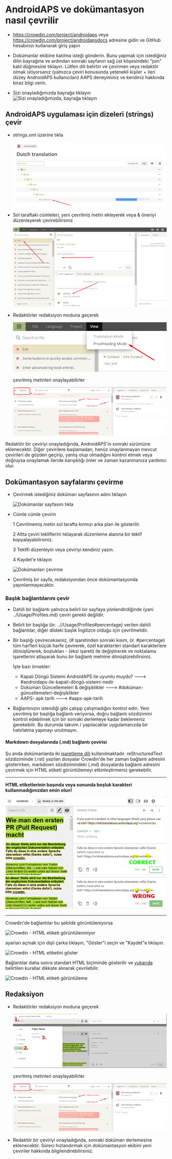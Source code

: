# AndroidAPS ve dokümantasyon nasıl çevrilir

* <https://crowdin.com/project/androidaps> veya <https://crowdin.com/project/androidapsdocs> adresine gidin ve GitHub hesabınızı kullanarak giriş yapın

* Dokümanlar ekibine katılma isteği gönderin. Bunu yapmak için istediğiniz dilin bayrağına ve ardından sonraki sayfanın sağ üst köşesindeki "join" katıl düğmesine tıklayın. Lütfen dili belirtin ve çevirmen veya redaktör olmak istiyorsanız (yalnızca çeviri konusunda yetenekli kişiler + ileri düzey AndroidAPS kullanıcıları) AAPS deneyiminiz ve kendiniz hakkında biraz bilgi verin.

* Sizi onayladığımızda bayrağa tıklayın ![Sizi onayladığımızda, bayrağa tıklayın](./images/translation_flags2019.png)

## AndroidAPS uygulaması için dizeleri (strings) çevir

* strings.xml üzerine tıkla
    
    ![strings.xml üzerine tıkla](./images/translations-click-strings.png)

* Sol taraftaki cümleleri, yeni çevrilmiş metin ekleyerek veya & öneriyi düzenleyerek çevirebilirsiniz
    
    ![Uygulamayı çevirme](./images/translations-translate.png)

* Redaktörler redaksiyon moduna geçerek
    
    ![Uygulama redaksiyon modu](./images/translations-proofreading-mode.png)
    
    çevrilmiş metinleri onaylayabilirler
    
    ![metni onayla](./images/translations-proofreading.png)

Redaktör bir çeviriyi onayladığında, AndroidAPS'in sonraki sürümüne eklenecektir. Diğer çevirilere başlamadan, henüz onaylanmayan mevcut çevirileri de gözden geçirip, yanlış olup olmadığını kontrol etmek veya doğruysa onaylamak ileride karışıklığı önler ve zaman kazanmanıza yardımcı olur.

## Dokümantasyon sayfalarını çevirme

* Çevirmek istediğiniz doküman sayfasının adını tıklayın
    
    ![Dokümanlar sayfasını tıkla](./images/translation_WikiPage.png)

* Cümle cümle çevirin
    
    1 Çevrilmemiş metin sol tarafta kırmızı arka plan ile gösterilir.
    
    2 Altta çeviri tekliflerini tıklayarak düzenleme alanına bir teklif kopyalayabilirsiniz.
    
    3 Teklifi düzenleyin veya çeviriyi kendiniz yazın.
    
    4 Kaydet'e tıklayın
    
    ![Dokümanları çevirme](./images/translation_WikiTranslate.png)

* Çevrilmiş bir sayfa, redaksiyondan önce dokümantasyonda yayınlanmayacaktır.

### Başlık bağlantılarını çevir

* Dahili bir bağlantı yalnızca belirli bir sayfaya yönlendirdiğinde (yani ../Usage/Profiles.md) çeviri gerekli değildir.
* Belirli bir başlığa (ör. ..//Usage/Profiles#percentage) verilen dahili bağlantılar, diğer dildeki başlık İngilizce olduğu için çevrilmelidir.
* Bir başlığı çevirecekseniz, (# işaretinden sonraki kısım, ör. #percentage) tüm harfleri küçük harfe çevirerek, özel karakterleri standart karakterlere dönüştürerek, boşlukları - (eksi işareti) ile değiştirerek ve noktalama işaretlerini atlayarak bunu bir bağlantı metnine dönüştürebilirsiniz.
    
    İşte bazı örnekler:
    
    * Kapalı Döngü Sistemi AndroidAPS ile uyumlu muydu? \---> #androidaps-ile-kapali-döngü-sistemi-nedir
    * Doküman Güncellemeleri & değişiklikler \---> #doküman-güncellemeleri-değişiklikler
    * AAPS-.apk tarih \---> #aaps-apk-tarih

* Bağlantınızın istendiği gibi çalışıp çalışmadığını kontrol edin. Yeni çevrilmiş bir başlığa bağlantı veriyorsa, doğru bağlantı sözdizimini kontrol edebilmek için bir sonraki derlemeye kadar beklemeniz gerekebilir. Bu durumda takvim / yapılacaklar uygulamanızda bir hatırlatma yapmayı unutmayın.

#### Markdown dosyalarında (.md) bağlantı çevirisi

Şu anda dokümanlarda iki [işaretleme dili](./make-a-PR#code-syntax) kullanılmaktadır. reStructuredText sözdiziminde (.rst) yazılan dosyalar Crowdin'de her zaman bağlantı adresini gösterirken, markdown sözdizimindeki (.md) dosyalarda bağlantı adresini çevirmek için HTML etiketi görüntülemeyi etkinleştirmeniz gerekebilir.

* * *

**HTML etiketlerinin başında veya sonunda boşluk karakteri kullanmadığınızdan emin olun!**

![Crowdin - Boşluk karakteri olmayan HTML etiketi](./images/Crowdin_HTMLtag.png)

* * *

Crowdin'de bağlantılar bu şekilde görüntüleniyorsa

![Crowdin - HTML etiketi görüntülenmiyor](./images/CrowdinShowURL1.png)

ayarları açmak için dişli çarka tıklayın, "Göster"i seçin ve "Kaydet"e tıklayın.

![Crowdin - HTML etiketini göster](./images/CrowdinShowURL2.png)

Bağlantılar daha sonra standart HTML biçiminde gösterilir ve [yukarıda](./translations#translate-headline-links) belirtilen kurallar dikkate alınarak çevrilebilir.

![Crowdin - HTML etiketi görüntüleme](./images/CrowdinShowURL3.png)

## Redaksiyon

* Redaktörler redaksiyon moduna geçerek
    
    ![Doküman redaksiyon modu](./images/translation_WikiProofreading.png)
    
    çevrilmiş metinleri onaylayabilirler
    
    ![metni onayla](./images/translations-proofreading.png)

* Redaktör bir çeviriyi onayladığında, sonraki doküman derlemesine eklenecektir. Süreci hızlandırmak için dokümantasyon ekibini yeni çeviriler hakkında bilgilendirebilirsiniz.